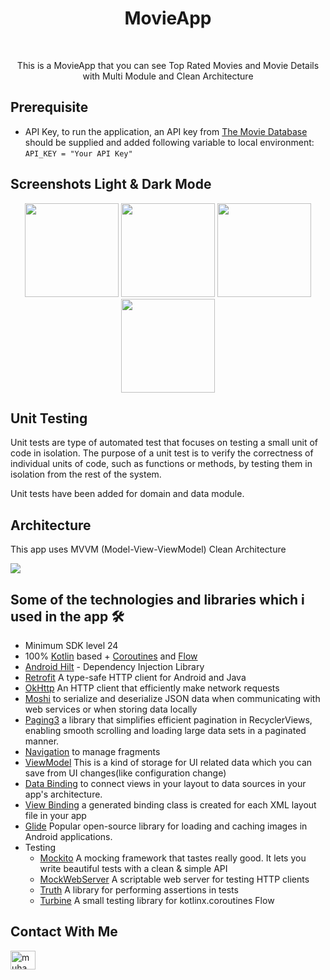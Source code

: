 <h1 align="center">MovieApp</h1></br>
<p align="center">  
This is a MovieApp that you can see Top Rated Movies and Movie Details with Multi Module and Clean Architecture
</p>

## Prerequisite
- API Key, to run the application, an API key from [The Movie Database](https://www.themoviedb.org/) should be supplied and added following variable to local environment:
`` API_KEY = "Your API Key" ``

## Screenshots Light & Dark Mode
<p align="center">
<img src="https://github.com/mskdr/MovieApp/assets/71526845/a2c78800-f9f3-4e8f-be50-66d9253420d9" width="150">
<img src="https://github.com/mskdr/MovieApp/assets/71526845/0ec481fa-1409-4557-bb7d-aa930e3a311e" width="150">
  
<img src="https://github.com/mskdr/MovieApp/assets/71526845/754c752d-f720-4511-898f-78230d232954" width="150">
<img src="https://github.com/mskdr/MovieApp/assets/71526845/1206f895-989c-4f3f-aef0-170699eafc55" width="150">

## Unit Testing
Unit tests are type of automated test that focuses on testing a small unit of code in isolation. The purpose of a unit test is to verify the correctness of individual units of code, such as functions or methods, by testing them in isolation from the rest of the system.

Unit tests have been added for domain and data module.

## Architecture
This app uses MVVM (Model-View-ViewModel) Clean Architecture

![](https://user-images.githubusercontent.com/71526845/227383042-8799f8bb-3c4e-4756-bca0-c1972f5690fb.png)

## Some of the technologies and libraries which i used in the app 🛠
- Minimum SDK level 24
- 100% [Kotlin](https://kotlinlang.org/) based + [Coroutines](https://github.com/Kotlin/kotlinx.coroutines) and [Flow](https://developer.android.com/kotlin/flow)
- [Android Hilt](https://developer.android.com/training/dependency-injection/hilt-android) - Dependency Injection Library
- [Retrofit](https://square.github.io/retrofit/) A type-safe HTTP client for Android and Java
- [OkHttp](https://square.github.io/okhttp/) An HTTP client that efficiently make network requests
- <a href="https://github.com/square/moshi">Moshi</a> to serialize and deserialize JSON data when communicating with web services or when storing data locally
- <a href="https://developer.android.com/topic/libraries/architecture/paging/v3-overview?hl=tr">Paging3</a> a library that simplifies efficient pagination in RecyclerViews, enabling smooth scrolling and loading large data sets in a paginated manner. 
- <a href="https://developer.android.com/topic/libraries/architecture/navigation/">Navigation</a> to manage fragments
- <a href="https://developer.android.com/topic/libraries/architecture/viewmodel">ViewModel</a> This is a kind of storage for UI related data which you can save from UI changes(like configuration change)
- <a href="https://developer.android.com/topic/libraries/data-binding">Data Binding</a> to connect views in your layout to data sources in your app's architecture.
- <a href="https://developer.android.com/topic/libraries/view-binding">View Binding</a> a generated binding class is created for each XML layout file in your app
- <a href="https://bumptech.github.io/glide">Glide</a> Popular open-source library for loading and caching images in Android applications.
- Testing
  - [Mockito](https://site.mockito.org/) A mocking framework that tastes really good. It lets you write beautiful tests with a clean & simple API
  - [MockWebServer](https://github.com/square/okhttp/tree/master/mockwebserver) A scriptable web server for testing HTTP clients
  - [Truth](https://truth.dev/) A library for performing assertions in tests
  - [Turbine](https://github.com/cashapp/turbine) A small testing library for kotlinx.coroutines Flow
    
## Contact With Me  
<p align="left">
<a href="https://www.linkedin.com/in/muhammet-k%C3%BCd%C3%BCr/" target="blank"><img align="center" src="https://raw.githubusercontent.com/rahuldkjain/github-profile-readme-generator/master/src/images/icons/Social/linked-in-alt.svg" alt="muhammetküdür" height="30" width="40" /></a>
</p>
